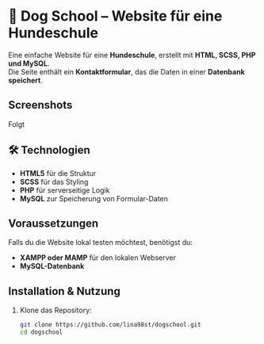 # 🐶 Dog School – Website für eine Hundeschule  

Eine einfache Website für eine **Hundeschule**, erstellt mit **HTML, SCSS, PHP und MySQL**.  
Die Seite enthält ein **Kontaktformular**, das die Daten in einer **Datenbank speichert**.  

## Screenshots  
Folgt

## 🛠 Technologien  
- **HTML5** für die Struktur  
- **SCSS** für das Styling  
- **PHP** für serverseitige Logik  
- **MySQL** zur Speicherung von Formular-Daten  

## Voraussetzungen  
Falls du die Website lokal testen möchtest, benötigst du:  
- **XAMPP oder MAMP** für den lokalen Webserver  
- **MySQL-Datenbank**  

## Installation & Nutzung  
1. Klone das Repository:  
   ```bash
   git clone https://github.com/lina98st/dogschool.git
   cd dogschool

